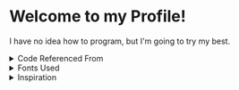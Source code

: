 # Welcome to my Profile!
I have no idea how to program, but I'm going to try my best.

<details>
<summary>Code Referenced From</summary>
<br>
  
https://www.w3schools.com <br>
https://github.com/Tenrys <br>

</details>



<details>
<summary>Fonts Used</summary>
<br>
  
"Courier" by Howard Kettler <br>
"A Goblin Appears" by Chequered Ink

</details>


<details>
<summary>Inspiration</summary>
<br>
  
https://insect.christmas for being awesome <br>

</details>
